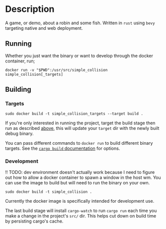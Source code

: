 # Description

A game, or demo, about a robin and some fish. Written in `rust` using `bevy` targeting native and web deployment. 

## Running

Whether you just want the binary or want to develop through the docker container, run;

```
docker run -v "$PWD":/usr/src/simple_collision simple_collision[_targets]
```
## Building
### Targets

```
sudo docker build -t simple_collision_targets --target build .
```

If you're only interested in running the project, target the build stage then run as described [above](#running), this will update your `target` dir with the newly built debug binary.

You can pass different commands to `docker run` to build different binary targets. See the [`cargo build` documentation](https://doc.rust-lang.org/cargo/commands/cargo-build.html) for options.

### Development

!! TODO: dev environment doesn't actually work because I need to figure out how to allow a docker container to spawn a window in the host wm. You can use the image to build but will need to run the binary on your own. 

```
sudo docker build -t simple_collision .
```

Currently the docker image is specifically intended for development use. 

The last build stage will install `cargo-watch` to run `cargo run` each time you make a change in the project's `src/` dir. This helps cut down on build time by persisting cargo's cache. 
